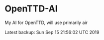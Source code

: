 # OpenTTD-AI
My AI for OpenTTD, will use primarily air

Latest backup: Sun Sep 15 21:56:02 UTC 2019
